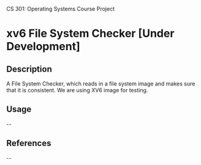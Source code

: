 CS 301: Operating Systems Course Project
# xv6 File System Checker [Under Development]

## Description
A File System Checker, which reads in a file system image and makes sure that it is consistent. We are using XV6 image for testing. 

## Usage
--

## References
--
